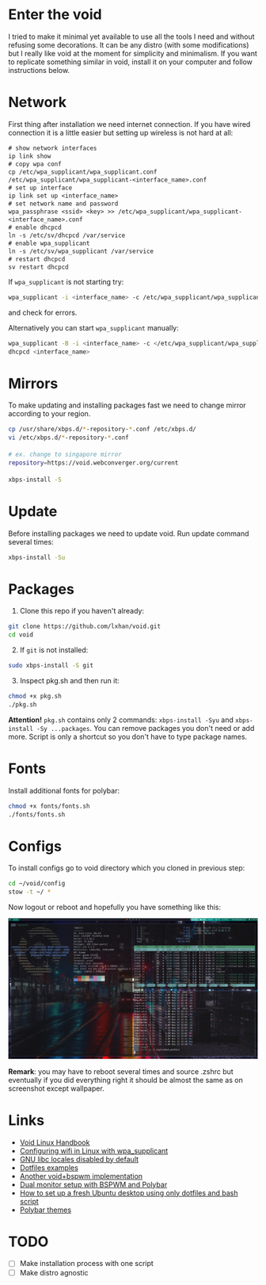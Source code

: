 # Enter the void

I tried to make it minimal yet available to use all the tools I need and without refusing some decorations. It can be any distro (with some modifications) but I really like void at the moment for simplicity and minimalism. If you want to replicate something similar in void, install it on your computer and follow instructions below.

# Network 

First thing after installation we need internet connection. If you have wired connection it is a little easier but setting up wireless is not hard at all:

```shell
# show network interfaces
ip link show
# copy wpa conf 
cp /etc/wpa_supplicant/wpa_supplicant.conf /etc/wpa_supplicant/wpa_supplicant-<interface_name>.conf
# set up interface
ip link set up <interface_name>
# set network name and password
wpa_passphrase <ssid> <key> >> /etc/wpa_supplicant/wpa_supplicant-<interface_name>.conf
# enable dhcpcd 
ln -s /etc/sv/dhcpcd /var/service
# enable wpa_supplicant
ln -s /etc/sv/wpa_supplicant /var/service
# restart dhcpcd
sv restart dhcpcd
```

If `wpa_supplicant` is not starting try:
```sh
wpa_supplicant -i <interface_name> -c /etc/wpa_supplicant/wpa_supplicant-<interface_name>.conf
```
and check for errors.

Alternatively you can start `wpa_supplicant` manually:
```sh
wpa_supplicant -B -i <interface_name> -c </etc/wpa_supplicant/wpa_supplicant-<interface_name>.conf
dhcpcd <interface_name>
```

# Mirrors

To make updating and installing packages fast we need to change mirror according to your region. 

```sh
cp /usr/share/xbps.d/*-repository-*.conf /etc/xbps.d/
vi /etc/xbps.d/*-repository-*.conf

# ex. change to singapore mirror
repository=https://void.webconverger.org/current

xbps-install -S
```

# Update

Before installing packages we need to update void. Run update command several times:

```sh
xbps-install -Su
```

# Packages

1. Clone this repo if you haven't already:
 
```sh
git clone https://github.com/lxhan/void.git
cd void
```
2. If `git` is not installed:
```sh
sudo xbps-install -S git
```

3. Inspect pkg.sh and then run it:

```sh
chmod +x pkg.sh
./pkg.sh
```
**Attention!** `pkg.sh` contains only 2 commands: `xbps-install -Syu` and `xbps-install -Sy ...packages`. You can remove packages you don't need or add more. Script is only a shortcut so you don't have to type package names.

# Fonts

Install additional fonts for polybar:
```sh
chmod +x fonts/fonts.sh
./fonts/fonts.sh
```

# Configs

To install configs go to void directory which you cloned in previous step:

```sh
cd ~/void/config
stow -t ~/ *
```
Now logout or reboot and hopefully you have something like this:

![screenshot](screenshots/2019-11-12-230518_1918x1079_scrot.png)

**Remark**: you may have to reboot several times and source .zshrc but eventually if you did everything right it should be almost the same as on screenshot except wallpaper.

# Links

- [Void Linux Handbook](https://docs.voidlinux.org/print.html)
- [Configuring wifi in Linux with wpa_supplicant](https://shapeshed.com/linux-wifi/)
- [GNU libc locales disabled by default](https://voidlinux.org/news/2013/05/libc-locales-disabled.html)
- [Dotfiles examples](https://github.com/jmdaly/dotfiles)
- [Another void+bspwm implementation](https://github.com/Speyll/void-bspwm)
- [Dual monitor setup with BSPWM and Polybar](https://protesilaos.com/codelog/multihead-bspwm-polybar/)
- [How to set up a fresh Ubuntu desktop using only dotfiles and bash script](https://victoria.dev/blog/how-to-set-up-a-fresh-ubuntu-desktop-using-only-dotfiles-and-bash-scripts/)
- [Polybar themes](https://github.com/adi1090x/polybar-themes)

# TODO

- [ ] Make installation process with one script
- [ ] Make distro agnostic
